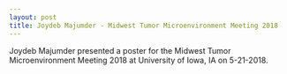 ```yaml
---
layout: post
title: Joydeb Majumder - Midwest Tumor Microenvironment Meeting 2018
---
```

Joydeb Majumder presented a poster for the Midwest Tumor Microenvironment Meeting 2018 at University of Iowa, IA on 5-21-2018.
